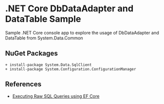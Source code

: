 # .NET Core DbDataAdapter and DataTable Sample

Sample .NET Core console app to explore the usage of DbDataAdapter and DataTable from System.Data.Common 


## NuGet Packages

```
+ install-package System.Data.SqlClient
+ install-package System.Configuration.ConfigurationManager
```


## References

* [Executing Raw SQL Queries using EF Core](https://www.learnentityframeworkcore.com/raw-sql)